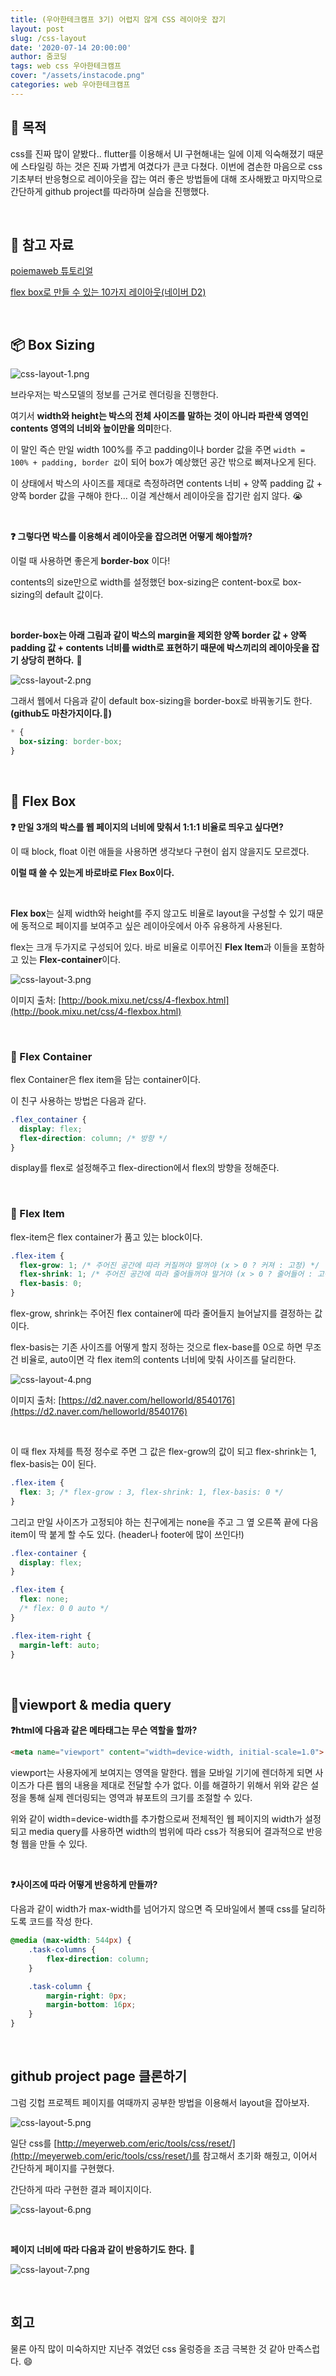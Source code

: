 ```yaml
---
title: (우아한테크캠프 3기) 어렵지 않게 CSS 레이아웃 잡기
layout: post
slug: /css-layout
date: '2020-07-14 20:00:00'
author: 줌코딩
tags: web css 우아한테크캠프
cover: "/assets/instacode.png"
categories: web 우아한테크캠프
---
```


## 🤔 목적

css를 진짜 많이 얕봤다.. flutter를 이용해서 UI 구현해내는 일에 이제 익숙해졌기 때문에 스타일링 하는 것은 진짜 가볍게 여겼다가  큰코 다쳤다. 이번에 겸손한 마음으로 css 기초부터 반응형으로 레이아웃을 잡는 여러 좋은 방법들에 대해 조사해봤고 마지막으로 간단하게 github project를 따라하며 실습을 진행했다.

<br>

## 📗 참고 자료

[poiemaweb 튜토리얼](https://poiemaweb.com/)

[flex box로 만들 수 있는 10가지 레이아웃(네이버 D2)](https://d2.naver.com/helloworld/8540176)

<br>

## 📦 Box Sizing

![css-layout-1.png](/assets/css-layout-1.png)

브라우저는 박스모델의 정보를 근거로 렌더링을 진행한다.

여기서 **width와 height는 박스의 전체 사이즈를 말하는 것이 아니라 파란색 영역인 contents 영역의 너비와 높이만을 의미**한다.

이 말인 즉슨 만일 width 100%를 주고 padding이나 border 값을 주면 `width = 100% + padding, border 값`이 되어 box가 예상했던 공간 밖으로 삐져나오게 된다.

이 상태에서 박스의 사이즈를 제대로 측정하려면  contents 너비 + 양쪽 padding 값 + 양쪽 border 값을 구해야 한다... 이걸 계산해서 레이아웃을 잡기란 쉽지 않다. 😭

<br>

**❓ 그렇다면 박스를 이용해서 레이아웃을 잡으려면 어떻게 해야할까?**

이럴 때 사용하면 좋은게  **border-box** 이다! 

contents의 size만으로 width를 설정했던 box-sizing은 content-box로 box-sizing의 default 값이다.

<br>

**border-box는 아래 그림과 같이 박스의 margin을 제외한 양쪽 border 값 + 양쪽 padding 값 + contents  너비를 width로 표현하기 때문에 박스끼리의 레이아웃을 잡기 상당히 편하다.** 🍏

![css-layout-2.png](/assets/css-layout-2.png)

그래서 웹에서 다음과 같이 default box-sizing을 border-box로 바꿔놓기도 한다.**(github도 마찬가지이다.**🐙**)** 

```css
* {
  box-sizing: border-box;
}
```

<br>

## 💪 Flex Box

**❓ 만일 3개의 박스를 웹 페이지의 너비에 맞춰서 1:1:1 비율로 띄우고 싶다면?**

이 때 block, float 이런 애들을 사용하면 생각보다 구현이 쉽지 않을지도 모르겠다. 

**이럴 때 쓸 수 있는게 바로바로 Flex Box이다.**

<br>

**Flex box**는 실제 width와 height를 주지 않고도 비율로 layout을 구성할 수 있기 때문에 동적으로 페이지를 보여주고 싶은 레이아웃에서 아주 유용하게 사용된다.

flex는 크개 두가지로 구성되어 있다. 바로 비율로 이루어진 **Flex Item**과 이들을 포함하고 있는 **Flex-container**이다.

![css-layout-3.png](/assets/css-layout-3.png)

이미지 출처: [http://book.mixu.net/css/4-flexbox.html](http://book.mixu.net/css/4-flexbox.html)

<br>

### 🐓 Flex Container

flex Container은 flex item을 담는 container이다. 

이 친구 사용하는 방법은 다음과 같다.

```css
.flex_container {
  display: flex;
  flex-direction: column; /* 방향 */
}
```

display를 flex로 설정해주고 flex-direction에서 flex의 방향을 정해준다. 

<br>

### 🐥 Flex Item

flex-item은 flex container가 품고 있는 block이다.

```css
.flex-item {
  flex-grow: 1; /* 주어진 공간에 따라 커질꺼야 말꺼야 (x > 0 ? 커져 : 고정) */
  flex-shrink: 1; /* 주어진 공간에 따라 줄어들꺼야 말거야 (x > 0 ? 줄어들어 : 고정) */
  flex-basis: 0;
}
```

flex-grow, shrink는 주어진 flex container에 따라 줄어들지 늘어날지를 결정하는 값이다.

flex-basis는 기존 사이즈를 어떻게 할지 정하는 것으로 flex-base를 0으로 하면 무조건 비율로, auto이면 각 flex item의 contents 너비에 맞춰 사이즈를 달리한다.

![css-layout-4.png](/assets/css-layout-4.png)

이미지 출처: [https://d2.naver.com/helloworld/8540176](https://d2.naver.com/helloworld/8540176)

<br>

이 때 flex 자체를 특정 정수로 주면 그 값은 flex-grow의 값이 되고 flex-shrink는 1, flex-basis는 0이 된다.

```css
.flex-item {
  flex: 3; /* flex-grow : 3, flex-shrink: 1, flex-basis: 0 */
}
```

그리고 만일 사이즈가 고정되야 하는 친구에게는 none을 주고 그 옆 오른쪽 끝에 다음 item이  딱 붙게 할 수도 있다. (header나 footer에 많이 쓰인다!)

```css
.flex-container {
  display: flex;
}

.flex-item {
  flex: none;
  /* flex: 0 0 auto */    
}

.flex-item-right {
  margin-left: auto;
}
```
<br>

## 📱viewport & media query

**❓html에 다음과 같은 메타태그는  무슨 역할을 할까?**

```html
<meta name="viewport" content="width=device-width, initial-scale=1.0">
```

viewport는 사용자에게 보여지는 영역을 말한다. 웹을 모바일 기기에 렌더하게 되면 사이즈가 다른 웹의 내용을 제대로 전달할 수가 없다. 이를 해결하기 위해서 위와 같은 설정을 통해 실제 렌더링되는 영역과 뷰포트의 크기를 조절할 수 있다. 

위와 같이 width=device-width를 추가함으로써 전체적인 웹 페이지의 width가 설정되고 media query를 사용하면 width의 범위에 따라 css가 적용되어 결과적으로 반응형 웹을 만들 수 있다.

<br>

**❓사이즈에 따라 어떻게 반응하게 만들까?** 

다음과 같이 width가 max-width를 넘어가지 않으면 즉 모바일에서 볼때 css를 달리하도록 코드를 작성 한다.

```css
@media (max-width: 544px) {
    .task-columns {
        flex-direction: column;
    }

    .task-column {
        margin-right: 0px;
        margin-bottom: 16px;
    }
}
```

<br>

## github project page 클론하기

 그럼 깃헙 프로젝트 페이지를 여때까지 공부한 방법을 이용해서 layout을 잡아보자. 

![css-layout-5.png](/assets/css-layout-5.png)

일단 css를 [http://meyerweb.com/eric/tools/css/reset/](http://meyerweb.com/eric/tools/css/reset/)를 참고해서 초기화 해줬고, 이어서 간단하게 페이지를 구현했다. 

간단하게 따라 구현한 결과 페이지이다.

![css-layout-6.png](/assets/css-layout-6.png)

<br>

**페이지 너비에 따라 다음과 같이 반응하기도 한다.** 👏

![css-layout-7.png](/assets/css-layout-7.png)

<br>

## 회고

물론 아직 많이 미숙하지만 지난주 겪었던 css 울렁증을 조금 극복한 것 같아 만족스럽다. 😄



